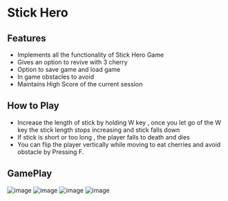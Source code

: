 # Stick Hero

## Features
* Implements all the functionality of Stick Hero Game
* Gives an option to revive with 3 cherry
* Option to save game and load game
* In game obstacles to avoid
* Maintains High Score of the current session

## How to Play
* Increase the length of stick by holding W key , once you let go of the W key the stick length stops increasing and stick falls down
* If stick is short or too long , the player falls to death and dies
* You can flip the player vertically while moving to eat cherries and avoid obstacle by Pressing F.

## GamePlay

![image](https://github.com/Dev383/Stick_Hero/assets/97114114/95215514-1cfe-49ad-b206-5b0ef9390294)
![image](https://github.com/Dev383/Stick_Hero/assets/97114114/4cc0e257-9ca5-4a41-911c-ef80289f27b6)
![image](https://github.com/Dev383/Stick_Hero/assets/97114114/d4b66d4d-a591-40f3-9c7b-012f4e0bc7bf)
![image](https://github.com/Dev383/Stick_Hero/assets/97114114/670cab93-2574-421e-ac11-764d614a723b)
